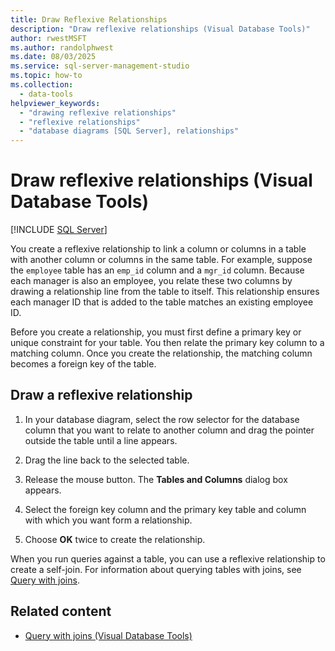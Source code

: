 ```yaml
---
title: Draw Reflexive Relationships
description: "Draw reflexive relationships (Visual Database Tools)"
author: rwestMSFT
ms.author: randolphwest
ms.date: 08/03/2025
ms.service: sql-server-management-studio
ms.topic: how-to
ms.collection:
  - data-tools
helpviewer_keywords:
  - "drawing reflexive relationships"
  - "reflexive relationships"
  - "database diagrams [SQL Server], relationships"
---
```

# Draw reflexive relationships (Visual Database Tools)

[!INCLUDE [SQL Server](../includes/applies-to-version/sqlserver.md)]

You create a reflexive relationship to link a column or columns in a table with another column or columns in the same table. For example, suppose the `employee` table has an `emp_id` column and a `mgr_id` column. Because each manager is also an employee, you relate these two columns by drawing a relationship line from the table to itself. This relationship ensures each manager ID that is added to the table matches an existing employee ID.

Before you create a relationship, you must first define a primary key or unique constraint for your table. You then relate the primary key column to a matching column. Once you create the relationship, the matching column becomes a foreign key of the table.

## Draw a reflexive relationship

1. In your database diagram, select the row selector for the database column that you want to relate to another column and drag the pointer outside the table until a line appears.

1. Drag the line back to the selected table.

1. Release the mouse button. The **Tables and Columns** dialog box appears.

1. Select the foreign key column and the primary key table and column with which you want form a relationship.

1. Choose **OK** twice to create the relationship.

When you run queries against a table, you can use a reflexive relationship to create a self-join. For information about querying tables with joins, see [Query with joins](query-with-joins-visual-database-tools.md).

## Related content

- [Query with joins (Visual Database Tools)](query-with-joins-visual-database-tools.md)
